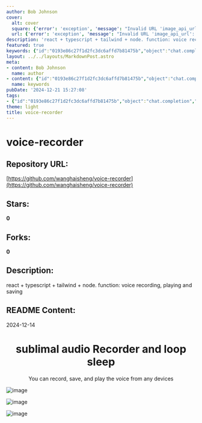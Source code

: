 ```yaml
---
author: Bob Johnson
cover:
  alt: cover
  square: {'error': 'exception', 'message': "Invalid URL 'image_api_url': No scheme supplied. Perhaps you meant https://image_api_url?"}
  url: {'error': 'exception', 'message': "Invalid URL 'image_api_url': No scheme supplied. Perhaps you meant https://image_api_url?"}
description: 'react + typescript + tailwind + node. function: voice recording, playing and saving'
featured: true
keywords: {"id":"0193e86c27f1d2fc3dc6affd7b81475b","object":"chat.completion","created":1734771222,"model":"Qwen/Qwen2.5-7B-Instruct","choices":[{"index":0,"message":{"role":"assistant","content":"### Keywords:\n- voice-recorder\n- React\n- TypeScript\n- Tailwind\n- Node\n- voice recording\n- playing\n- saving\n- sublimal audio Recorder\n- loop sleep\n- devices\n\n### Tags:\n- Voice Recording\n- Frontend Development\n- Backend Development\n- React Framework\n- TypeScript\n- Tailwind CSS\n- Node.js\n- Subliminal Audio\n- Sleep Loop"},"finish_reason":"stop"}],"usage":{"prompt_tokens":307,"completion_tokens":86,"total_tokens":393},"system_fingerprint":""}
layout: ../../layouts/MarkdownPost.astro
meta:
- content: Bob Johnson
  name: author
- content: {"id":"0193e86c27f1d2fc3dc6affd7b81475b","object":"chat.completion","created":1734771222,"model":"Qwen/Qwen2.5-7B-Instruct","choices":[{"index":0,"message":{"role":"assistant","content":"### Keywords:\n- voice-recorder\n- React\n- TypeScript\n- Tailwind\n- Node\n- voice recording\n- playing\n- saving\n- sublimal audio Recorder\n- loop sleep\n- devices\n\n### Tags:\n- Voice Recording\n- Frontend Development\n- Backend Development\n- React Framework\n- TypeScript\n- Tailwind CSS\n- Node.js\n- Subliminal Audio\n- Sleep Loop"},"finish_reason":"stop"}],"usage":{"prompt_tokens":307,"completion_tokens":86,"total_tokens":393},"system_fingerprint":""}
  name: keywords
pubDate: '2024-12-21 15:27:08'
tags:
- {"id":"0193e86c27f1d2fc3dc6affd7b81475b","object":"chat.completion","created":1734771222,"model":"Qwen/Qwen2.5-7B-Instruct","choices":[{"index":0,"message":{"role":"assistant","content":"### Keywords:\n- voice-recorder\n- React\n- TypeScript\n- Tailwind\n- Node\n- voice recording\n- playing\n- saving\n- sublimal audio Recorder\n- loop sleep\n- devices\n\n### Tags:\n- Voice Recording\n- Frontend Development\n- Backend Development\n- React Framework\n- TypeScript\n- Tailwind CSS\n- Node.js\n- Subliminal Audio\n- Sleep Loop"},"finish_reason":"stop"}],"usage":{"prompt_tokens":307,"completion_tokens":86,"total_tokens":393},"system_fingerprint":""}
theme: light
title: voice-recorder
---
```


# voice-recorder

## Repository URL: 
[https://github.com/wanghaisheng/voice-recorder](https://github.com/wanghaisheng/voice-recorder)

## Stars: 
**0**

## Forks: 
**0**

## Description: 
react + typescript + tailwind + node. function: voice recording, playing and saving

## README Content: 
2024-12-14


<h1 align="center">
	sublimal audio Recorder and loop sleep
</h1>

<p align="center">
	You can record, save, and play the voice from any devices
</p>

![image](https://user-images.githubusercontent.com/109362950/225239673-060af360-b85f-482e-946c-d30e614ee7c3.png)

![image](https://user-images.githubusercontent.com/109362950/225239723-cf0a268b-4982-41e3-96d0-4f6f8af869a6.png)

![image](https://user-images.githubusercontent.com/109362950/225239790-a312f7bf-8d5c-4493-a93e-2a2298d10ef6.png)

